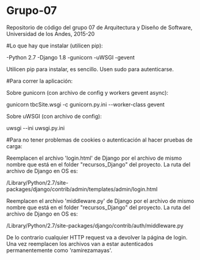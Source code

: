 # Grupo-07
Repositorio de código del grupo 07 de Arquitectura y Diseño de Software, Universidad de los Andes, 2015-20

#Lo que hay que instalar (utilicen pip):

-Python 2.7
-Django 1.8
-gunicorn
-uWSGI
-gevent

Utilicen pip para instalar, es sencillo. Usen sudo para autenticarse.  

#Para correr la aplicación:

Sobre gunicorn (con archivo de config y workers gevent async):

gunicorn tbcSite.wsgi -c gunicorn.py.ini --worker-class gevent

Sobre uWSGI (con archivo de config):

uwsgi --ini uwsgi.py.ini

#Para no tener problemas de cookies o autenticación al hacer pruebas de carga:

Reemplacen el archivo 'login.html' de Django por el archivo de mismo nombre que está en el folder "recursos_Django" del proyecto. La ruta del archivo de Django en OS es:

/Library/Python/2.7/site-packages/django/contrib/admin/templates/admin/login.html

Reemplacen el archivo 'middleware.py' de Django por el archivo de mismo nombre que está en el folder "recursos_Django" del proyecto. La ruta del archivo de Django en OS es:

/Library/Python/2.7/site-packages/django/contrib/auth/middleware.py

De lo contrario cualquier HTTP request va a devolver la página de login. Una vez reemplacen los archivos van a estar autenticados permanentemente como 'ramirezamayas'.
